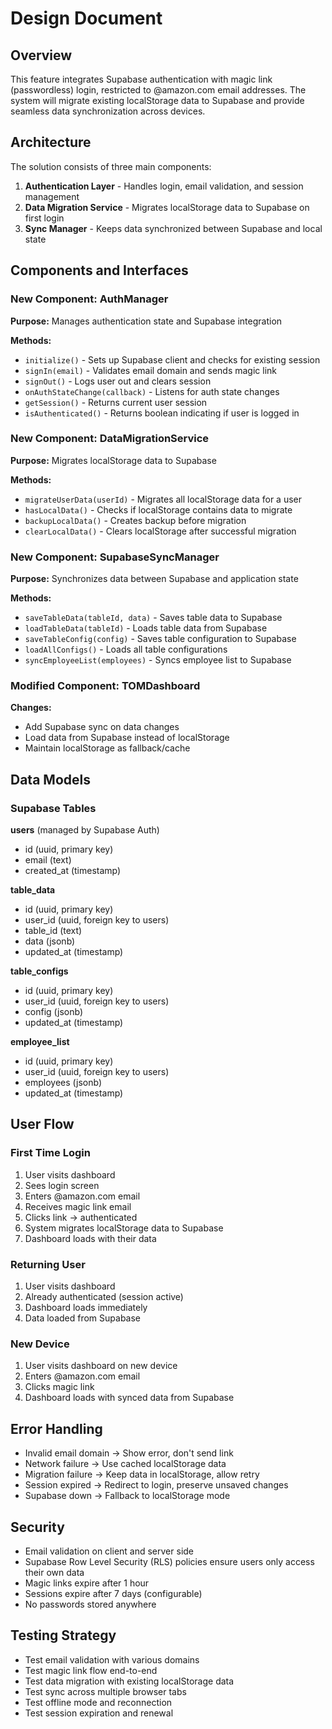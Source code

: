 # Design Document

## Overview

This feature integrates Supabase authentication with magic link (passwordless) login, restricted to @amazon.com email addresses. The system will migrate existing localStorage data to Supabase and provide seamless data synchronization across devices.

## Architecture

The solution consists of three main components:
1. **Authentication Layer** - Handles login, email validation, and session management
2. **Data Migration Service** - Migrates localStorage data to Supabase on first login
3. **Sync Manager** - Keeps data synchronized between Supabase and local state

## Components and Interfaces

### New Component: AuthManager

**Purpose:** Manages authentication state and Supabase integration

**Methods:**
- `initialize()` - Sets up Supabase client and checks for existing session
- `signIn(email)` - Validates email domain and sends magic link
- `signOut()` - Logs user out and clears session
- `onAuthStateChange(callback)` - Listens for auth state changes
- `getSession()` - Returns current user session
- `isAuthenticated()` - Returns boolean indicating if user is logged in

### New Component: DataMigrationService

**Purpose:** Migrates localStorage data to Supabase

**Methods:**
- `migrateUserData(userId)` - Migrates all localStorage data for a user
- `hasLocalData()` - Checks if localStorage contains data to migrate
- `backupLocalData()` - Creates backup before migration
- `clearLocalData()` - Clears localStorage after successful migration

### New Component: SupabaseSyncManager

**Purpose:** Synchronizes data between Supabase and application state

**Methods:**
- `saveTableData(tableId, data)` - Saves table data to Supabase
- `loadTableData(tableId)` - Loads table data from Supabase
- `saveTableConfig(config)` - Saves table configuration to Supabase
- `loadAllConfigs()` - Loads all table configurations
- `syncEmployeeList(employees)` - Syncs employee list to Supabase

### Modified Component: TOMDashboard

**Changes:**
- Add Supabase sync on data changes
- Load data from Supabase instead of localStorage
- Maintain localStorage as fallback/cache

## Data Models

### Supabase Tables

**users** (managed by Supabase Auth)
- id (uuid, primary key)
- email (text)
- created_at (timestamp)

**table_data**
- id (uuid, primary key)
- user_id (uuid, foreign key to users)
- table_id (text)
- data (jsonb)
- updated_at (timestamp)

**table_configs**
- id (uuid, primary key)
- user_id (uuid, foreign key to users)
- config (jsonb)
- updated_at (timestamp)

**employee_list**
- id (uuid, primary key)
- user_id (uuid, foreign key to users)
- employees (jsonb)
- updated_at (timestamp)

## User Flow

### First Time Login
1. User visits dashboard
2. Sees login screen
3. Enters @amazon.com email
4. Receives magic link email
5. Clicks link → authenticated
6. System migrates localStorage data to Supabase
7. Dashboard loads with their data

### Returning User
1. User visits dashboard
2. Already authenticated (session active)
3. Dashboard loads immediately
4. Data loaded from Supabase

### New Device
1. User visits dashboard on new device
2. Enters @amazon.com email
3. Clicks magic link
4. Dashboard loads with synced data from Supabase

## Error Handling

- Invalid email domain → Show error, don't send link
- Network failure → Use cached localStorage data
- Migration failure → Keep data in localStorage, allow retry
- Session expired → Redirect to login, preserve unsaved changes
- Supabase down → Fallback to localStorage mode

## Security

- Email validation on client and server side
- Supabase Row Level Security (RLS) policies ensure users only access their own data
- Magic links expire after 1 hour
- Sessions expire after 7 days (configurable)
- No passwords stored anywhere

## Testing Strategy

- Test email validation with various domains
- Test magic link flow end-to-end
- Test data migration with existing localStorage data
- Test sync across multiple browser tabs
- Test offline mode and reconnection
- Test session expiration and renewal
